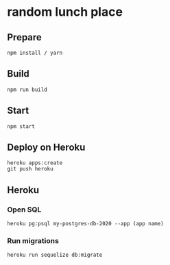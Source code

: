 # random lunch place

## Prepare

```
npm install / yarn
```

## Build

```
npm run build
```

## Start

```
npm start
```

## Deploy on Heroku

```
heroku apps:create
git push heroku
```

## Heroku

### Open SQL

```
heroku pg:psql my-postgres-db-2020 --app (app name)
```

### Run migrations

```
heroku run sequelize db:migrate
```
